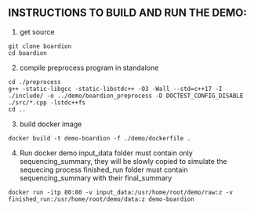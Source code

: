 ## INSTRUCTIONS TO BUILD AND RUN THE DEMO:

1) get source
```
git clone boardion
cd boardion
```

2) compile preprocess program in standalone
```
cd ./preprocess
g++ -static-libgcc -static-libstdc++ -O3 -Wall --std=c++17 -I ./include/ -o ../demo/boardion_preprocess -D DOCTEST_CONFIG_DISABLE ./src/*.cpp -lstdc++fs
cd ..
```

3) build docker image
```
docker build -t demo-boardion -f ./demo/dockerfile .
```

4) Run docker demo
input_data folder must contain only sequencing_summary, they will be slowly copied to simulate the sequecing process
finished_run folder must contain sequencing_summary with their final_summary
```
docker run -itp 80:80 -v input_data:/usr/home/root/demo/raw:z -v finished_run:/usr/home/root/demo/data:z demo-boardion
```

